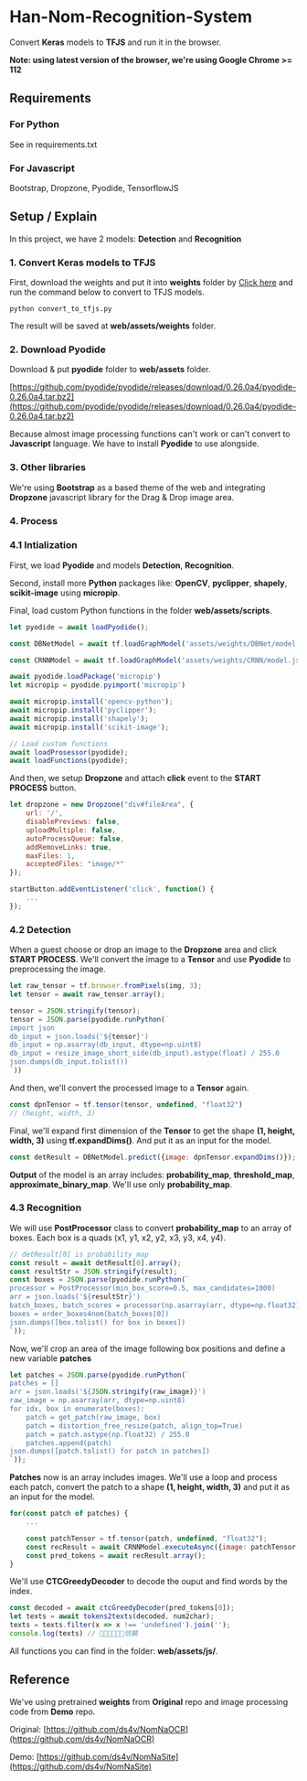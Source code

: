 # Han-Nom-Recognition-System
Convert **Keras** models to **TFJS** and run it in the browser.

**Note: using latest version of the browser, we're using Google Chrome >= 112**

## Requirements

### For Python

See in requirements.txt

### For Javascript

Bootstrap, Dropzone, Pyodide, TensorflowJS

## Setup / Explain

In this project, we have 2 models: **Detection** and **Recognition**

### 1. Convert Keras models to TFJS

First, download the weights and put it into **weights** folder by [Click here](https://github.com/ds4v/NomNaOCR?tab=readme-ov-file#1-quy-tr%C3%ACnh-hu%E1%BA%A5n-luy%E1%BB%87n) and run the command below to convert to TFJS models.

```shell
python convert_to_tfjs.py
```

The result will be saved at **web/assets/weights** folder.


### 2. Download Pyodide

Download & put **pyodide** folder to **web/assets** folder.

[https://github.com/pyodide/pyodide/releases/download/0.26.0a4/pyodide-0.26.0a4.tar.bz2](https://github.com/pyodide/pyodide/releases/download/0.26.0a4/pyodide-0.26.0a4.tar.bz2)

Because almost image processing functions can't work or can't convert to **Javascript** language. We have to install **Pyodide** to use alongside.

### 3. Other libraries

We're using **Bootstrap** as a based theme of the web and integrating **Dropzone** javascript library for the Drag & Drop image area.

### 4. Process

### 4.1 Intialization

First, we load **Pyodide** and models **Detection**, **Recognition**. 

Second, install more **Python** packages like: **OpenCV**, **pyclipper**, **shapely**, **scikit-image** using **micropip**.

Final, load custom Python functions in the folder **web/assets/scripts**.

```js
let pyodide = await loadPyodide();

const DBNetModel = await tf.loadGraphModel('assets/weights/DBNet/model.json');

const CRNNModel = await tf.loadGraphModel('assets/weights/CRNN/model.json');

await pyodide.loadPackage('micropip')
let micropip = pyodide.pyimport('micropip')

await micropip.install('opencv-python');
await micropip.install('pyclipper');
await micropip.install('shapely');
await micropip.install('scikit-image');

// Load custom functions
await loadProsessor(pyodide);
await loadFunctions(pyodide);
```

And then, we setup **Dropzone** and attach **click** event to the **START PROCESS** button.

```js
let dropzone = new Dropzone("div#fileArea", {
    url: '/',
    disablePreviews: false,
    uploadMultiple: false,
    autoProcessQueue: false,
    addRemoveLinks: true,
    maxFiles: 1,
    acceptedFiles: "image/*"
});

startButton.addEventListener('click', function() {
    ...
});
```

### 4.2 Detection

When a guest choose or drop an image to the **Dropzone** area and click **START PROCESS**. We'll convert the image to a **Tensor** and use **Pyodide** to preprocessing the image.

```js
let raw_tensor = tf.browser.fromPixels(img, 3);
let tensor = await raw_tensor.array();

tensor = JSON.stringify(tensor);
tensor = JSON.parse(pyodide.runPython(`
import json
db_input = json.loads('${tensor}')
db_input = np.asarray(db_input, dtype=np.uint8)
db_input = resize_image_short_side(db_input).astype(float) / 255.0
json.dumps(db_input.tolist())
`))
```

And then, we'll convert the processed image to a **Tensor** again.

```js
const dpnTensor = tf.tensor(tensor, undefined, "float32")
// (height, width, 3)
```

Final, we'll expand first dimension of the **Tensor** to get the shape **(1, height, width, 3)** using **tf.expandDims()**.
And put it as an input for the model.

```js
const detResult = DBNetModel.predict({image: dpnTensor.expandDims()});
```

**Output** of the model is an array includes: **probability_map**, **threshold_map**, **approximate_binary_map**. We'll use only **probability_map**.

### 4.3 Recognition

We will use **PostProcessor** class to convert **probability_map** to an array of boxes. Each box is a quads (x1, y1, x2, y2, x3, y3, x4, y4).

```js
// detResult[0] is probability_map
const result = await detResult[0].array();
const resultStr = JSON.stringify(result);
const boxes = JSON.parse(pyodide.runPython(`
processor = PostProcessor(min_box_score=0.5, max_candidates=1000)
arr = json.loads('${resultStr}')
batch_boxes, batch_scores = processor(np.asarray(arr, dtype=np.float32), [(${img.height}, ${img.width})])
boxes = order_boxes4nom(batch_boxes[0])
json.dumps([box.tolist() for box in boxes])
`));
```

Now, we'll crop an area of the image following box positions and define a new variable **patches**

```js
let patches = JSON.parse(pyodide.runPython(`
patches = []
arr = json.loads('${JSON.stringify(raw_image)}')
raw_image = np.asarray(arr, dtype=np.uint8)
for idx, box in enumerate(boxes):
    patch = get_patch(raw_image, box)                       
    patch = distortion_free_resize(patch, align_top=True)
    patch = patch.astype(np.float32) / 255.0
    patches.append(patch)
json.dumps([patch.tolist() for patch in patches])
`)); 
```

**Patches** now is an array includes images. We'll use a loop and process each patch, convert the patch to a shape 
**(1, height, width, 3)** and put it as an input for the model.

```js
for(const patch of patches) {
    ...

    const patchTensor = tf.tensor(patch, undefined, "float32");
    const recResult = await CRNNModel.executeAsync({image: patchTensor.expandDims()});
    const pred_tokens = await recResult.array();
}
```

We'll use **CTCGreedyDecoder** to decode the ouput and find words by the index.

```js
const decoded = await ctcGreedyDecoder(pred_tokens[0]);
let texts = await tokens2texts(decoded, num2char);
texts = texts.filter(x => x !== 'undefined').join('');    
console.log(texts) // 𡦂才𡦂命窖󰑼恄饒
```

All functions you can find in the folder: **web/assets/js/**.

## Reference

We've using pretrained **weights** from **Original** repo and image processing code from **Demo** repo.

Original: [https://github.com/ds4v/NomNaOCR](https://github.com/ds4v/NomNaOCR)

Demo: [https://github.com/ds4v/NomNaSite](https://github.com/ds4v/NomNaSite)
